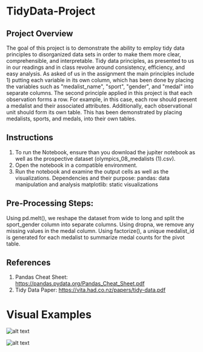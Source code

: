 # TidyData-Project

## Project Overview
 The goal of this project is to demonstrate the ability to employ tidy data principles to disorganized data sets in order to make them more clear, comprehensible, and interpretable. Tidy data principles, as presented to us in our readings and in class revolve around consistency, efficiency, and easy analysis. As asked of us in the assignment the main principles include 1) putting each variable in its own column, which has been done by placing the variables such as "medalist_name", "sport", "gender", and "medal" into separate columns. The second principle applied in this project is that each observation forms a row. For example, in this case, each row should present a medalist and their associated attributes. Additionally, each observational unit should form its own table. This has been demonstrated by placing medalists, sports, and medals, into their own tables. 

 ## Instructions
 1) To run the Notebook, ensure than you download the jupiter notebook as well as the prospective dataset (olympics_08_medalists (1).csv).
 2) Open the notebook in a compatible environment.
 3) Run the notebook and examine the output cells as well as the visualizations. 
Dependencies and their purpose:
pandas: data manipulation and analysis
matplotlib: static visualizations


## Pre-Processing Steps:
Using pd.melt(), we reshape the dataset from wide to long and split the sport_gender column into separate columns. Using dropna, we remove any missing values in the medal column. Using factorize(), a unique medalist_id is generated for each medalist to summarize medal counts for the pivot table. 

## References
1) Pandas Cheat Sheet: https://pandas.pydata.org/Pandas_Cheat_Sheet.pdf
2) Tidy Data Paper: https://vita.had.co.nz/papers/tidy-data.pdf

# Visual Examples
![alt text](<Screenshot 2025-03-17 at 8.53.51 PM.png>)

![alt text](<Screenshot 2025-03-17 at 8.54.35 PM.png>)
